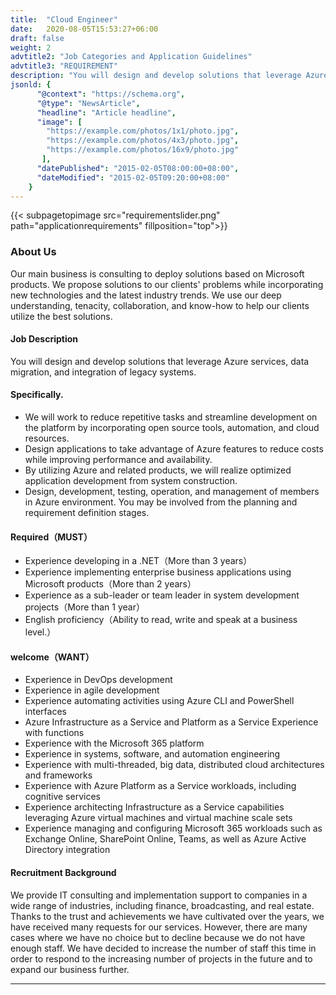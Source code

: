 ```yaml
---
title:  "Cloud Engineer"
date:   2020-08-05T15:53:27+06:00
draft: false
weight: 2
advtitle2: "Job Categories and Application Guidelines"
advtitle3: "REQUIREMENT"
description: "You will design and develop solutions that leverage Azure services, data migration, and integration of legacy systems."
jsonld: {
      "@context": "https://schema.org",
      "@type": "NewsArticle",
      "headline": "Article headline",
      "image": [
        "https://example.com/photos/1x1/photo.jpg",
        "https://example.com/photos/4x3/photo.jpg",
        "https://example.com/photos/16x9/photo.jpg"
       ],
      "datePublished": "2015-02-05T08:00:00+08:00",
      "dateModified": "2015-02-05T09:20:00+08:00"
    }
---
```

{{< subpagetopimage src="requirementslider.png" path="applicationrequirements" fillposition="top">}}
### About Us

Our main business is consulting to deploy solutions based on Microsoft products. We propose solutions to our clients' problems while incorporating new technologies and the latest industry trends. We use our deep understanding, tenacity, collaboration, and know-how to help our clients utilize the best solutions.

#### Job Description

You will design and develop solutions that leverage Azure services, data migration, and integration of legacy systems.

#### Specifically.

- We will work to reduce repetitive tasks and streamline development on the platform by incorporating open source tools, automation, and cloud resources.  
- Design applications to take advantage of Azure features to reduce costs while improving performance and availability.  
- By utilizing Azure and related products, we will realize optimized application development from system construction.  
- Design, development, testing, operation, and management of members in Azure environment. You may be involved from the planning and requirement definition stages.

#### Required（MUST）

- Experience developing in a .NET（More than 3 years）  
- Experience implementing enterprise business applications using Microsoft products（More than 2 years）  
- Experience as a sub-leader or team leader in system development projects（More than 1 year）  
- English proficiency（Ability to read, write and speak at a business level.）

#### welcome（WANT）

- Experience in DevOps development  
- Experience in agile development  
- Experience automating activities using Azure CLI and PowerShell interfaces  
- Azure Infrastructure as a Service and Platform as a Service Experience with functions  
- Experience with the Microsoft 365 platform  
- Experience in systems, software, and automation engineering  
- Experience with multi-threaded, big data, distributed cloud architectures and frameworks  
- Experience with Azure Platform as a Service workloads, including cognitive services  
- Experience architecting Infrastructure as a Service capabilities leveraging Azure virtual machines and virtual machine scale sets  
- Experience managing and configuring Microsoft 365 workloads such as Exchange Online, SharePoint Online, Teams, as well as Azure Active Directory integration

#### Recruitment Background

We provide IT consulting and implementation support to companies in a wide range of industries, including finance, broadcasting, and real estate. Thanks to the trust and achievements we have cultivated over the years, we have received many requests for our services. However, there are many cases where we have no choice but to decline because we do not have enough staff. We have decided to increase the number of staff this time in order to respond to the increasing number of projects in the future and to expand our business further.

---
